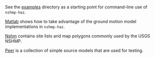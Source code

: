 See the [examples](examples) directory as a starting point for command-line use of `nshmp-haz`.

[Matlab](matlab) shows how to take advantage of the ground motion model implementations in `nshmp-haz`.

[Nshm](nshm) contains site lists and map polygons commonly used by the USGS NSHMP.

[Peer](peer) is a collection of simple source models that are used for testing.
